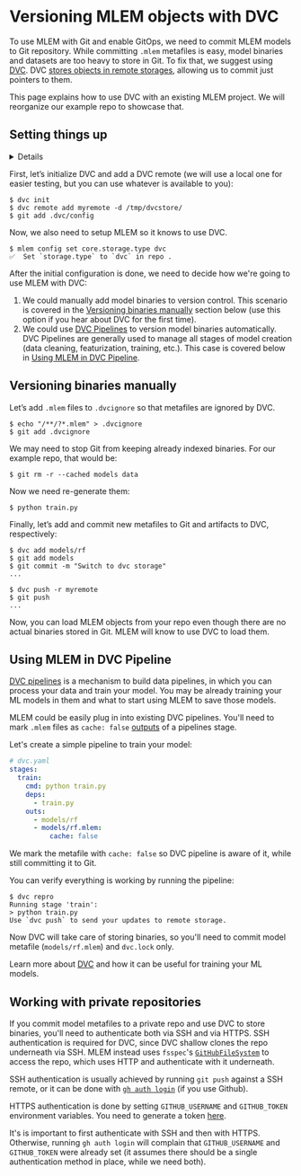 # Versioning MLEM objects with DVC

To use MLEM with Git and enable GitOps, we need to commit MLEM models to Git
repository. While committing `.mlem` metafiles is easy, model binaries and
datasets are too heavy to store in Git. To fix that, we suggest using
[DVC](https://dvc.org). DVC
[stores objects in remote storages](https://dvc.org/doc/start/data-management/data-versioning),
allowing us to commit just pointers to them.

This page explains how to use DVC with an existing MLEM project. We will
reorganize our example repo to showcase that.

## Setting things up

<details>

### ⚙️ Expand for setup instructions

If you want to follow along with this tutorial, you can use our
[example repo](https://github.com/iterative/example-mlem-get-started).

```cli
$ git clone https://github.com/iterative/example-mlem-get-started
$ cd example-mlem-get-started
```

Next let's create a Python virtual environment to cleanly install all the
requirements with `pip` (including DVC and MLEM).

```cli
$ python3 -m venv .venv
$ source .venv/bin/activate
$ pip install -r requirements.txt
```

</details>

First, let’s initialize DVC and add a DVC remote (we will use a local one for
easier testing, but you can use whatever is available to you):

```cli
$ dvc init
$ dvc remote add myremote -d /tmp/dvcstore/
$ git add .dvc/config
```

Now, we also need to setup MLEM so it knows to use DVC.

```cli
$ mlem config set core.storage.type dvc
✅  Set `storage.type` to `dvc` in repo .
```

After the initial configuration is done, we need to decide how we're going to
use MLEM with DVC:

1. We could manually add model binaries to version control. This scenario is
   covered in the [Versioning binaries manually](#versioning-binaries-manually)
   section below (use this option if you hear about DVC for the first time).
2. We could use
   [DVC Pipelines](https://dvc.org/doc/start/data-management/data-pipelines) to
   version model binaries automatically. DVC Pipelines are generally used to
   manage all stages of model creation (data cleaning, featurization, training,
   etc.). This case is covered below in
   [Using MLEM in DVC Pipeline](#using-mlem-in-dvc-pipeline).

## Versioning binaries manually

Let’s add `.mlem` files to `.dvcignore` so that metafiles are ignored by DVC.

```cli
$ echo "/**/?*.mlem" > .dvcignore
$ git add .dvcignore
```

We may need to stop Git from keeping already indexed binaries. For our example
repo, that would be:

```cli
$ git rm -r --cached models data
```

Now we need re-generate them:

```cli
$ python train.py
```

Finally, let’s add and commit new metafiles to Git and artifacts to DVC,
respectively:

```cli
$ dvc add models/rf
$ git add models
$ git commit -m "Switch to dvc storage"
...

$ dvc push -r myremote
$ git push
...
```

Now, you can load MLEM objects from your repo even though there are no actual
binaries stored in Git. MLEM will know to use DVC to load them.

## Using MLEM in DVC Pipeline

[DVC pipelines](https://dvc.org/doc/start/data-management/data-pipelines) is a
mechanism to build data pipelines, in which you can process your data and train
your model. You may be already training your ML models in them and what to start
using MLEM to save those models.

MLEM could be easily plug in into existing DVC pipelines. You'll need to mark
`.mlem` files as `cache: false`
[outputs](https://dvc.org/doc/user-guide/project-structure/pipelines-files#output-subfields)
of a pipelines stage.

Let's create a simple pipeline to train your model:

```yaml
# dvc.yaml
stages:
  train:
    cmd: python train.py
    deps:
      - train.py
    outs:
      - models/rf
      - models/rf.mlem:
          cache: false
```

We mark the metafile with `cache: false` so DVC pipeline is aware of it, while
still committing it to Git.

You can verify everything is working by running the pipeline:

```cli
$ dvc repro
Running stage 'train':
> python train.py
Use `dvc push` to send your updates to remote storage.
```

Now DVC will take care of storing binaries, so you'll need to commit model
metafile (`models/rf.mlem`) and `dvc.lock` only.

Learn more about [DVC](https://dvc.org/doc) and how it can be useful for
training your ML models.

## Working with private repositories

If you commit model metafiles to a private repo and use DVC to store binaries,
you'll need to authenticate both via SSH and via HTTPS. SSH authentication is
required for DVC, since DVC shallow clones the repo underneath via SSH. MLEM
instead uses `fsspec`'s
[`GitHubFileSystem`](https://filesystem-spec.readthedocs.io/en/latest/api.html#fsspec.implementations.github.GithubFileSystem)
to access the repo, which uses HTTP and authenticate with it underneath.

SSH authentication is usually achieved by running `git push` against a SSH
remote, or it can be done with
[`gh auth login`](https://cli.github.com/manual/gh_auth_login) (if you use
Github).

HTTPS authentication is done by setting `GITHUB_USERNAME` and `GITHUB_TOKEN`
environment variables. You need to generate a token
[here](https://github.com/settings/tokens).

It's is important to first authenticate with SSH and then with HTTPS. Otherwise,
running `gh auth login` will complain that `GITHUB_USERNAME` and `GITHUB_TOKEN`
were already set (it assumes there should be a single authentication method in
place, while we need both).
